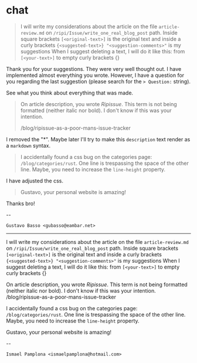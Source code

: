 # chat
> I will write my considerations about the article on the file `article-review.md` on `/ripi/Issue/write_one_real_blog_post` path.
> Inside square brackets `[<original-text>]` is the original text and inside a curly brackets `{<suggested-text>} "<suggestion-comments>"` is my suggestions
> When I suggest deleting a text, I will do it like this: from `[<your-text>]` to empty curly brackets {}

Thank you for your suggestions. They were very well thought out. I have implemented almost everything you wrote. However, I have a question for you regarding the last suggestion (please search for the `> Question:` string).

See what you think about everything that was made.

> On article description, you wrote *Ripissue*. This term is not being formatted (neither italic nor bold). I don't know if this was your intention.
>
> /blog/ripissue-as-a-poor-mans-issue-tracker

I removed the "*". Maybe later I'll try to make this `description` text render as a `markdown` syntax.

> I accidentally found a css bug on the categories page: `/blog/categories/rust`. One line is trespassing the space of the other line. Maybe, you need to increase the `line-height` property.

I have adjusted the css.

> Gustavo, your personal website is amazing!

Thanks bro!


--

`Gustavo Basso <gubasso@eambar.net>`

---

I will write my considerations about the article on the file `article-review.md` on `/ripi/Issue/write_one_real_blog_post` path.
Inside square brackets `[<original-text>]` is the original text and inside a curly brackets `{<suggested-text>} "<suggestion-comments>"` is my suggestions
When I suggest deleting a text, I will do it like this: from `[<your-text>]` to empty curly brackets {}

On article description, you wrote *Ripissue*. This term is not being formatted (neither italic nor bold). I don't know if this was your intention.
/blog/ripissue-as-a-poor-mans-issue-tracker

I accidentally found a css bug on the categories page: `/blog/categories/rust`. One line is trespassing the space of the other line. Maybe, you need to increase the `line-height` property.

Gustavo, your personal website is amazing!

--

`Ismael Pamplona <ismaelpamplona@hotmail.com>`
